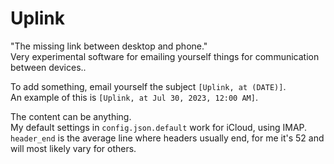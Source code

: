 # Uplink

"The missing link between desktop and phone."  
Very experimental software for emailing yourself things for communication between devices..  

To add something, email yourself the subject `[Uplink, at (DATE)]`.  
An example of this is `[Uplink, at Jul 30, 2023, 12:00 AM]`.  

The content can be anything.  
My default settings in `config.json.default` work for iCloud, using IMAP.  
`header_end` is the average line where headers usually end, for me it's 52 and will most likely vary for others.
